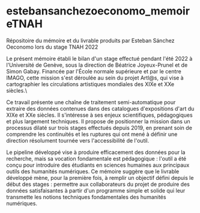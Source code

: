 # estebansanchezoeconomo_memoireTNAH
Répositoire du mémoire et du livrable produits par Esteban Sánchez Oeconomo lors du stage TNAH 2022

Le présent mémoire établi le bilan d'un stage effectué pendant l'été 2022 à l'Université de Genève, sous la direction de Béatrice Joyeux-Prunel et de Simon Gabay. Financée par l'École normale supérieure et par le centre IMAGO, cette mission s'est déroulée au sein du projet Artl@s, qui vise à cartographier les circulations artistiques mondiales des XIXe et XXe siècles.\\

Ce travail présente une chaîne de traitement semi-automatique pour extraire des données contenues dans des catalogues d'expositions d'art du XIXe et XXe siècles. Il s'intéresse à ses enjeux scientifiques, pédagogiques et plus largement techniques. Il propose de positionner la mission dans un processus dilaté sur trois stages effectués depuis 2019, en prenant soin de comprendre les continuités et les ruptures qui ont mené à définir une direction résolument tournée vers l'accessibilité de l'outil.

Le pipeline développé vise à produire efficacement des données pour la recherche, mais sa vocation fondamentale est pédagogique : l'outil a été conçu pour introduire des étudiants en sciences humaines aux principaux outils des humanités numériques. Ce mémoire suggère que le livrable développé mène, pour la première fois, à remplir un objectif défini depuis le début des stages : permettre aux collaborateurs du projet de produire des données satisfaisantes à partir d'un programme simple et solide qui leur transmette les notions techniques fondamentales des humanités numériques. 